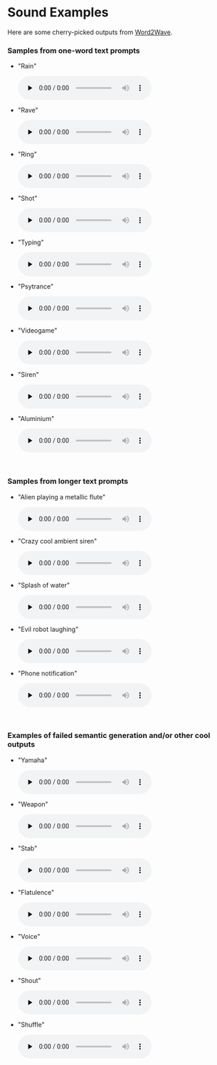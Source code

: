 # Sound Examples
Here are some cherry-picked outputs from [Word2Wave](https://github.com/ilaria-manco/word2wave).
### Samples from one-word text prompts 
- "Rain"

  <audio controls preload="none" src="{{ site.baseurl }}/assets/rain.wav"
 type="audio/wav"> </audio>
 
 
 - "Rave"
 
   <audio controls preload="none" src="{{ site.baseurl }}/assets/rave.wav"
 type="audio/wav"> </audio>
 
 
 - "Ring"
 
   <audio controls preload="none" src="{{ site.baseurl }}/assets/ring.wav"
 type="audio/wav"> </audio>
 
 
 - "Shot"
 
   <audio controls preload="none" src="{{ site.baseurl }}/assets/shot.wav"
 type="audio/wav"> </audio>
 
 
 - "Typing"
 
   <audio controls preload="none" src="{{ site.baseurl }}/assets/typing.wav"
 type="audio/wav"> </audio>
 
 
 - "Psytrance"
 
   <audio controls preload="none" src="{{ site.baseurl }}/assets/psytrance.wav"
 type="audio/wav"> </audio>
 
 
 - "Videogame"
 
   <audio controls preload="none" src="{{ site.baseurl }}/assets/videogame.wav"
 type="audio/wav"> </audio>
 
 
 - "Siren"
 
   <audio controls preload="none" src="{{ site.baseurl }}/assets/siren.wav"
 type="audio/wav"> </audio>
 
 
 - "Aluminium"
 
   <audio controls preload="none" src="{{ site.baseurl }}/assets/aluminum.wav"
 type="audio/wav"> </audio>

<br />

### Samples from longer text prompts 
- "Alien playing a metallic flute"
 
   <audio controls preload="none" src="{{ site.baseurl }}/assets/alien metallic flute.wav"
 type="audio/wav"> </audio>
 
 
- "Crazy cool ambient siren"
 
   <audio controls preload="none" src="{{ site.baseurl }}/assets/crazy cool ambient siren.wav"
 type="audio/wav"> </audio>
 
 
- "Splash of water"
 
   <audio controls preload="none" src="{{ site.baseurl }}/assets/splash_water.wav"
 type="audio/wav"> </audio>
 
 
- "Evil robot laughing"
 
   <audio controls preload="none" src="{{ site.baseurl }}/assets/robot evil laughing.wav"
 type="audio/wav"> </audio>
 
 
- "Phone notification"
 
   <audio controls preload="none" src="{{ site.baseurl }}/assets/phone_notification.wav"
 type="audio/wav"> </audio>

<br />

### Examples of failed semantic generation and/or other cool outputs
- "Yamaha"
 
   <audio controls preload="none" src="{{ site.baseurl }}/assets/yamaha.wav"
 type="audio/wav"> </audio>
 
 
- "Weapon"
 
   <audio controls preload="none" src="{{ site.baseurl }}/assets/weapon.wav"
 type="audio/wav"> </audio>
 
 
 - "Stab"
 
   <audio controls preload="none" src="{{ site.baseurl }}/assets/stab.wav"
 type="audio/wav"> </audio>
 
 
 - "Flatulence"
 
   <audio controls preload="none" src="{{ site.baseurl }}/assets/flatulence.wav"
 type="audio/wav"> </audio>
 
 
- "Voice"
 
   <audio controls preload="none" src="{{ site.baseurl }}/assets/voice.wav"
 type="audio/wav"> </audio>
 
 
 - "Shout"
 
   <audio controls preload="none" src="{{ site.baseurl }}/assets/shout.wav"
 type="audio/wav"> </audio>
 
 
 - "Shuffle"
 
   <audio controls preload="none" src="{{ site.baseurl }}/assets/shuffle.wav"
 type="audio/wav"> </audio>
